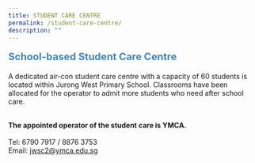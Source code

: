 ```yaml
---
title: STUDENT CARE CENTRE
permalink: /student-care-centre/
description: ""
---
```

<tr style="margin: 0px; outline: 0px; padding: 0px;"><td colspan="3" style="margin: 0px; outline: 0px; padding: 7px; text-align: left; border: 1px solid rgb(170, 170, 170);">
	
<h3 style="margin: 0px; outline: 0px; padding: 0px; min-height: 1em; color: rgb(74, 159, 224); font-size: 20px; line-height: 22px;"><font color="#3d85c6" style="margin: 0px; outline: 0px; padding: 0px;">
	
<b style="margin: 0px; outline: 0px; padding: 0px;">School-based Student Care Centre<br style="margin: 0px; outline: 0px; padding: 0px;"></b>
</font>
</h3>
A dedicated air-con student care centre with a capacity of 60 students is located within Jurong West Primary School. 
Classrooms have been allocated for the operator to admit more students who need after school care.

<br style="margin: 0px; outline: 0px; padding: 0px;"><b style="margin: 0px; outline: 0px; padding: 0px;">The appointed operator of the student care is YMCA.</b><br style="margin: 0px; outline: 0px; padding: 0px;"><br style="margin: 0px; outline: 0px; padding: 0px;">Tel: 6790 7917 / 8876 3753<br style="margin: 0px; outline: 0px; padding: 0px;">Email: jwsc2@ymca.edu.sg</td></tr></tbody></table>